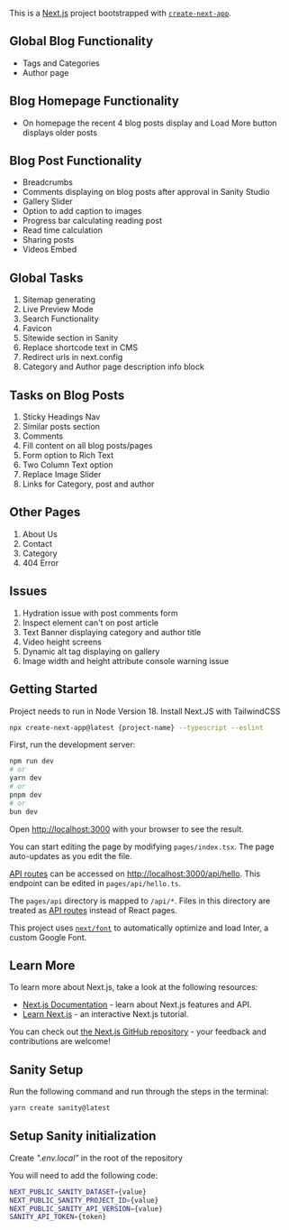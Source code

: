 This is a [Next.js](https://nextjs.org/) project bootstrapped with [`create-next-app`](https://github.com/vercel/next.js/tree/canary/packages/create-next-app).

## Global Blog Functionality

- Tags and Categories
- Author page

## Blog Homepage Functionality

- On homepage the recent 4 blog posts display and Load More button displays older posts

## Blog Post Functionality

- Breadcrumbs
- Comments displaying on blog posts after approval in Sanity Studio
- Gallery Slider
- Option to add caption to images
- Progress bar calculating reading post
- Read time calculation
- Sharing posts
- Videos Embed

## Global Tasks

1. Sitemap generating
2. Live Preview Mode
3. Search Functionality
4. Favicon
5. Sitewide section in Sanity
6. Replace shortcode text in CMS
7. Redirect urls in next.config
8. Category and Author page description info block

## Tasks on Blog Posts

1. Sticky Headings Nav
2. Similar posts section
3. Comments
4. Fill content on all blog posts/pages
5. Form option to Rich Text
6. Two Column Text option
7. Replace Image Slider
8. Links for Category, post and author

## Other Pages

1. About Us
2. Contact
3. Category
4. 404 Error

## Issues

1. Hydration issue with post comments form
2. Inspect element can't on post article
3. Text Banner displaying category and author title
4. Video height screens
5. Dynamic alt tag displaying on gallery
6. Image width and height attribute console warning issue

## Getting Started

Project needs to run in Node Version 18. Install Next.JS with TailwindCSS

```bash
npx create-next-app@latest {project-name} --typescript --eslint
```

First, run the development server:

```bash
npm run dev
# or
yarn dev
# or
pnpm dev
# or
bun dev
```

Open [http://localhost:3000](http://localhost:3000) with your browser to see the result.

You can start editing the page by modifying `pages/index.tsx`. The page auto-updates as you edit the file.

[API routes](https://nextjs.org/docs/api-routes/introduction) can be accessed on [http://localhost:3000/api/hello](http://localhost:3000/api/hello). This endpoint can be edited in `pages/api/hello.ts`.

The `pages/api` directory is mapped to `/api/*`. Files in this directory are treated as [API routes](https://nextjs.org/docs/api-routes/introduction) instead of React pages.

This project uses [`next/font`](https://nextjs.org/docs/basic-features/font-optimization) to automatically optimize and load Inter, a custom Google Font.

## Learn More

To learn more about Next.js, take a look at the following resources:

- [Next.js Documentation](https://nextjs.org/docs) - learn about Next.js features and API.
- [Learn Next.js](https://nextjs.org/learn) - an interactive Next.js tutorial.

You can check out [the Next.js GitHub repository](https://github.com/vercel/next.js/) - your feedback and contributions are welcome!

## Sanity Setup

Run the following command and run through the steps in the terminal:

```bash
yarn create sanity@latest
```

## Setup Sanity initialization

Create _".env.local"_ in the root of the repository

You will need to add the following code:

```bash
NEXT_PUBLIC_SANITY_DATASET={value}
NEXT_PUBLIC_SANITY_PROJECT_ID={value}
NEXT_PUBLIC_SANITY_API_VERSION={value}
SANITY_API_TOKEN={token}
```
